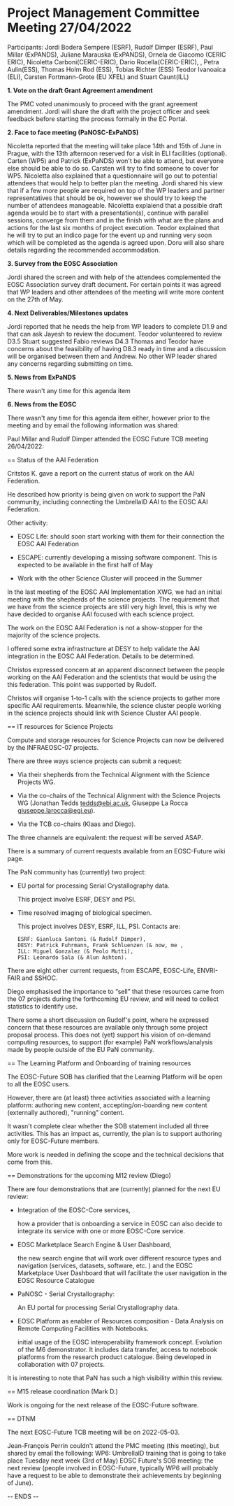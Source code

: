 Project Management Committee Meeting 27/04/2022
===============================================

Participants: Jordi Bodera Sempere (ESRF), Rudolf Dimper (ESRF),  Paul Millar (ExPANDS), Juliane Marauska (ExPANDS), Ornela de Giacomo (CERIC ERIC), Nicoletta Carboni(CERIC-ERIC), Dario Rocella(CERIC-ERIC), , Petra Aulin(ESS), Thomas Holm Rod (ESS), Tobias Richter (ESS) Teodor Ivanoaica (ELI), Carsten Fortmann-Grote (EU XFEL) and Stuart Caunt(ILL)


**1. Vote on the draft Grant Agreement amendment**

The PMC voted unanimously to proceed with the grant agreement amendment. Jordi will share the draft with the project officer and seek feedback before starting the process formally in the EC Portal.

**2. Face to face meeting (PaNOSC-ExPaNDS)**

Nicoletta reported that the meeting will take place 14th and 15th of June in Prague, with the 13th afternoon reserved for a visit in ELI facilities (optional). Carten (WP5) and Patrick (ExPaNDS) won't be able to attend, but everyone else should be able to do so. Carsten will try to find someone to cover for WP5. Nicoletta also explained that a questionnaire will go out to potential attendees that would help to better plan the meeting. Jordi shared his view that if a few more people are required on top of the WP leaders and partner representatives that should be ok, however we should try to keep the number of attendees manageable.
Nicoletta explaiend that a possible draft agenda would be to start with a presentation(s), continue with parallel sessions, converge from them and in the finish with what are the plans and actions for the last six months of project execution. Teodor explained that he will try to put an indico page for the event up and running very soon which will be completed as the agenda is agreed upon. Doru will also share details regarding the recommended accommodation.


**3. Survey from the EOSC Association**

Jordi shared the screen and with help of the attendees complemented the EOSC Association survey draft document. For certain points it was agreed that WP leaders and other attendees of the meeting will write more content on the 27th of May.

**4. Next Deliverables/Milestones updates**

Jordi reported that he needs the help from WP leaders to complete D1.9 and that can ask Jayesh to review the document.
Teodor volunteered to review D3.5
Stuart suggested Fabio reviews D4.3
Thomas and Teodor have concerns about the feasibility of having D8.3 ready in time and a discussion will be organised between them and Andrew. No other WP leader shared any concerns regarding submitting on time.

**5. News from ExPaNDS**

There wasn't any time for this agenda item

**6. News from the EOSC**

There wasn't any time for this agenda item either, however prior to the meeting and by email the following information was shared:

Paul Millar and Rudolf Dimper attended the EOSC Future TCB meeting 26/04/2022:

== Status of the AAI Federation

Critstos K. gave a report on the current status of work on the AAI
Federation.

He described how priority is being given on work to support the PaN
community, including connecting the UmbrellaID AAI to the EOSC AAI
Federation.

Other activity:

 * EOSC Life: should soon start working with them for their connection
      the EOSC AAI Federation

 * ESCAPE: currently developing a missing software component.  This is
      expected to be available in the first half of May

 * Work with the other Science Cluster will proceed in the Summer

In the last meeting of the EOSC AAI Implementation XWG, we had an
initial meeting with the shepherds of the science projects. The
requirement that we have from the science projects are still very high
level, this is why we have decided to organise AAI focused with each
science project.

The work on the EOSC AAI Federation is not a show-stopper for the
majority of the science projects.

I offered some extra infrastructure at DESY to help validate the AAI
integration in the EOSC AAI Federation.  Details to be determined.

Christos expressed concern at an apparent disconnect between the
people working on the AAI Federation and the scientists that would be
using the this federation.  This point was supported by Rudolf.

Christos will organise 1-to-1 calls with the science projects to
gather more specific AAI requirements.  Meanwhile, the science cluster
people working in the science projects should link with Science
Cluster AAI people.


== IT resources for Science Projects

Compute and storage resources for Science Projects can now be
delivered by the INFRAEOSC-07 projects.

There are three ways science projects can submit a request:

 * Via their shepherds from the Technical Alignment with the Science
   Projects WG.

 * Via the co-chairs of the Technical Alignment with the Science
   Projects WG (Jonathan Tedds <tedds@ebi.ac.uk>, Giuseppe La Rocca
   <giuseppe.larocca@egi.eu>).

 * Via the TCB co-chairs (Klaas and Diego).

The three channels are equivalent: the request will be served ASAP.

There is a summary of current requests available from an EOSC-Future
wiki page.

The PaN community has (currently) two project:

  * EU portal for processing Serial Crystallography data.

    This project involve ESRF, DESY and PSI.

  * Time resolved imaging of biological specimen.

    This project involves DESY, ESRF, ILL, PSI.  Contacts are:

        ESRF: Gianluca Santoni (& Rudolf Dimper),
        DESY: Patrick Fuhrmann, Frank Schluenzen (& now, me ,
        ILL: Miguel Gonzalez (& Peolo Mutti),
        PSI: Leonardo Sala (& Alun Ashton).

There are eight other current requests, from ESCAPE, EOSC-Life,
ENVRI-FAIR and SSHOC.

Diego emphasised the importance to “sell” that these resources came
from the 07 projects during the forthcoming EU review, and will need
to collect statistics to identify use.

There some a short discussion on Rudolf's point, where he expressed
concern that these resources are available only through some project
proposal process.  This does not (yet) support his vision of on-demand
computing resources, to support (for example) PaN workflows/analysis
made by people outside of the EU PaN community.


== The Learning Platform and Onboarding of training resources

The EOSC-Future SOB has clarified that the Learning Platform will be
open to all the EOSC users.

However, there are (at least) three activities associated with a
learning platform: authoring new content, accepting/on-boarding new
content (externally authored), "running" content.

It wasn't complete clear whether the SOB statement included all three
activities.  This has an impact as, currently, the plan is to support
authoring only for EOSC-Future members.

More work is needed in defining the scope and the technical decisions
that come from this.


== Demonstrations for the upcoming M12 review (Diego)

There are four demonstrations that are (currently) planned for the next
EU review:

  * Integration of the EOSC-Core services,

    how a provider that is onboarding a service in EOSC can also
    decide to integrate its service with one or more EOSC-Core
    service.

  * EOSC Marketplace Search Engine & User Dashboard,

    the new search engine that will work over different resource types
    and navigation (services, datasets, software, etc. ) and the EOSC
    Marketplace User Dashboard that will facilitate the user
    navigation in the EOSC Resource Catalogue

  * PaNOSC - Serial Crystallography:

    An EU portal for processing Serial Crystallography data.

  * EOSC Platform as enabler of Resources composition - Data Analysis
    on Remote Computing Facilities with Notebooks.

    initial usage of the EOSC interoperability framework
    concept. Evolution of the M6 demonstrator. It includes data
    transfer, access to notebook platforms from the research product
    catalogue. Being developed in collaboration with 07 projects.

It is interesting to note that PaN has such a high visibility within
this review.


== M15 release coordination (Mark D.)

Work is ongoing for the next release of the EOSC-Future software.

== DTNM

The next EOSC-Future TCB meeting will be on 2022-05-03. 

Jean-François Perrin couldn't attend the PMC meeting (this meeting), but shared by email the following:
WP6: UmbrellaID training that is going to take place Tuesday next week (3rd of May)
EOSC Future's SOB meeting: the next review (people involved in EOSC-Future, typically WP6 will probably have a request to be able to demonstrate their achievements by beginning of June).


-- ENDS --

